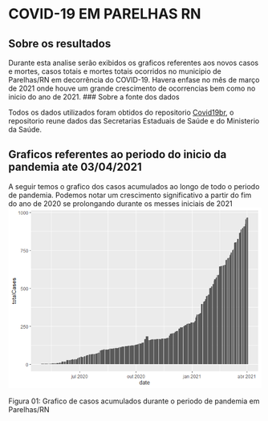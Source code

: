 COVID-19 EM PARELHAS RN
================

## Sobre os resultados

Durante esta analise serão exibidos os graficos referentes aos novos
casos e mortes, casos totais e mortes totais ocorridos no municipio de
Parelhas/RN em decorrência do COVID-19. Havera enfase no mês de março de
2021 onde houve um grande crescimento de ocorrencias bem como no inicio
do ano de 2021. \#\#\# Sobre a fonte dos dados

Todos os dados utilizados foram obtidos do repositorio
[Covid19br](https://github.com/wcota/covid19br), o repositorio reune
dados das Secretarias Estaduais de Saúde e do Ministerio da Saúde.

## Graficos referentes ao periodo do inicio da pandemia ate 03/04/2021

A seguir temos o grafico dos casos acumulados ao longo de todo o periodo
de pandemia. Podemos notar um crescimento significativo a partir do fim
do ano de 2020 se prolongando durante os messes iniciais de 2021
![](resultados_files/figure-gfm/covidPAAS-1.png)<!-- -->

Figura 01: Grafico de casos acumulados durante o periodo de pandemia em
Parelhas/RN
